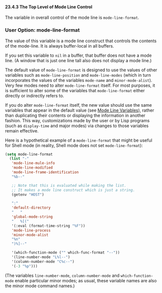 

#### 23.4.3 The Top Level of Mode Line Control

The variable in overall control of the mode line is `mode-line-format`.

### User Option: **mode-line-format**

The value of this variable is a mode line construct that controls the contents of the mode-line. It is always buffer-local in all buffers.

If you set this variable to `nil` in a buffer, that buffer does not have a mode line. (A window that is just one line tall also does not display a mode line.)

The default value of `mode-line-format` is designed to use the values of other variables such as `mode-line-position` and `mode-line-modes` (which in turn incorporates the values of the variables `mode-name` and `minor-mode-alist`). Very few modes need to alter `mode-line-format` itself. For most purposes, it is sufficient to alter some of the variables that `mode-line-format` either directly or indirectly refers to.

If you do alter `mode-line-format` itself, the new value should use the same variables that appear in the default value (see [Mode Line Variables](Mode-Line-Variables.html)), rather than duplicating their contents or displaying the information in another fashion. This way, customizations made by the user or by Lisp programs (such as `display-time` and major modes) via changes to those variables remain effective.

Here is a hypothetical example of a `mode-line-format` that might be useful for Shell mode (in reality, Shell mode does not set `mode-line-format`):

```lisp
(setq mode-line-format
  (list "-"
   'mode-line-mule-info
   'mode-line-modified
   'mode-line-frame-identification
   "%b--"
```

```lisp
   ;; Note that this is evaluated while making the list.
   ;; It makes a mode line construct which is just a string.
   (getenv "HOST")
```

```lisp
   ":"
   'default-directory
   "   "
   'global-mode-string
   "   %[("
   '(:eval (format-time-string "%F"))
   'mode-line-process
   'minor-mode-alist
   "%n"
   ")%]--"
```

```lisp
   '(which-function-mode ("" which-func-format "--"))
   '(line-number-mode "L%l--")
   '(column-number-mode "C%c--")
   '(-3 "%p")))
```

(The variables `line-number-mode`, `column-number-mode` and `which-function-mode` enable particular minor modes; as usual, these variable names are also the minor mode command names.)
